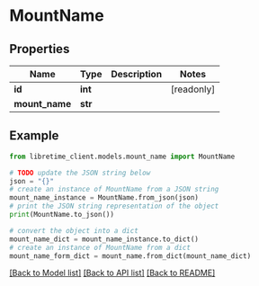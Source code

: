 # MountName


## Properties

Name | Type | Description | Notes
------------ | ------------- | ------------- | -------------
**id** | **int** |  | [readonly] 
**mount_name** | **str** |  | 

## Example

```python
from libretime_client.models.mount_name import MountName

# TODO update the JSON string below
json = "{}"
# create an instance of MountName from a JSON string
mount_name_instance = MountName.from_json(json)
# print the JSON string representation of the object
print(MountName.to_json())

# convert the object into a dict
mount_name_dict = mount_name_instance.to_dict()
# create an instance of MountName from a dict
mount_name_form_dict = mount_name.from_dict(mount_name_dict)
```
[[Back to Model list]](../README.md#documentation-for-models) [[Back to API list]](../README.md#documentation-for-api-endpoints) [[Back to README]](../README.md)


